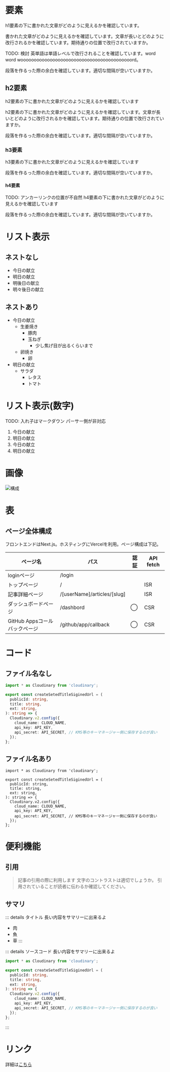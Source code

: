 # 要素
h1要素の下に書かれた文章がどのように見えるかを確認しています。

書かれた文章がどのように見えるかを確認しています。文章が長いとどのように改行されるかを確認しています。期待通りの位置で改行されていますか。

TODO: 検討
英単語は単語レベルで改行されることを確認しています。word word woooooooooooooooooooooooooooooooooooooooooord。

段落を作るった際の余白を確認しています。適切な間隔が空いていますか。

## h2要素
h2要素の下に書かれた文章がどのように見えるかを確認しています

h2要素の下に書かれた文章がどのように見えるかを確認しています。文章が長いとどのように改行されるかを確認しています。期待通りの位置で改行されていますか。

段落を作るった際の余白を確認しています。適切な間隔が空いていますか。

### h3要素
h3要素の下に書かれた文章がどのように見えるかを確認しています

段落を作るった際の余白を確認しています。適切な間隔が空いていますか。

#### h4要素
TODO: アンカーリンクの位置が不自然
h4要素の下に書かれた文章がどのように見えるかを確認しています

段落を作るった際の余白を確認しています。適切な間隔が空いていますか。

# リスト表示
## ネストなし
* 今日の献立
* 明日の献立
* 明後日の献立
* 明々後日の献立

## ネストあり
* 今日の献立
  * 生姜焼き
    * 豚肉
    * 玉ねぎ
      * 少し焦げ目が出るくらいまで
  * 卵焼き
    * 卵
* 明日の献立
  * サラダ
    * レタス
    * トマト

# リスト表示(数字)
TODO: 入れ子はマークダウン パーサー側が非対応
1. 今日の献立
1. 明日の献立
1. 今日の献立
1. 明日の献立

# 画像
![構成](https://res.cloudinary.com/dkerzyk09/image/upload/v1615111924/blog/01ezsr2jdx19bg00pgwt1rnsk6/hqdqjtntcjed43d0nnjp.webp)

# 表
## ページ全体構成
フロントエンドはNext.js。ホスティングにVercelを利用。ページ構成は下記。

|ページ名|パス|認証|API fetch|
|---|---|---|---|
|loginページ|/login||
|トップページ|/||ISR|
|記事詳細ページ|/[userName]/articles/[slug]||ISR|
|ダッシュボードページ|/dashbord|◯|CSR|
|GitHub Appsコールバックページ|/github/app/callback|◯|CSR|


# コード
## ファイル名なし
```ts
import * as Cloudinary from 'cloudinary';

export const createSetedTitleSiginedUrl = (
  publicId: string,
  title: string,
  ext: string,
): string => {
  Cloudinary.v2.config({
    cloud_name: CLOUD_NAME,
    api_key: API_KEY,
    api_secret: API_SECRET, // KMS等のキーマネージャー側に保存するのが良い
  });
};
```

## ファイル名あり
```ts: test.ts
import * as Cloudinary from 'cloudinary';

export const createSetedTitleSiginedUrl = (
  publicId: string,
  title: string,
  ext: string,
): string => {
  Cloudinary.v2.config({
    cloud_name: CLOUD_NAME,
    api_key: API_KEY,
    api_secret: API_SECRET, // KMS等のキーマネージャー側に保存するのが良い
  });
};
```

# 便利機能
## 引用
> 記事の引用の際に利用します
> 文字のコントラストは適切でしょうか。
> 引用されていることが読者に伝わるか確認してください。

## サマリ
::: details タイトル
長い内容をサマリーに出来るよ
* 肉
* 魚
* 草
:::

::: details ソースコード
長い内容をサマリーに出来るよ

```ts
import * as Cloudinary from 'cloudinary';

export const createSetedTitleSiginedUrl = (
  publicId: string,
  title: string,
  ext: string,
): string => {
  Cloudinary.v2.config({
    cloud_name: CLOUD_NAME,
    api_key: API_KEY,
    api_secret: API_SECRET, // KMS等のキーマネージャー側に保存するのが良い
  });
};
```
:::

# リンク
詳細は[こちら](https://blog.hozi.dev/hozi576/articles/01ev3p1knggn1wwsg0n0e98915)



